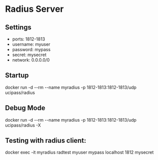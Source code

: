 # Radius Server
## Settings

- ports: 1812-1813
- username: myuser
- password: mypass
- secret: mysecret
- network: 0.0.0.0/0

## Startup
docker run -d --rm --name myradius -p 1812-1813:1812-1813/udp ucipass/radius

## Debug Mode
docker run -d --rm --name myradius -p 1812-1813:1812-1813/udp ucipass/radius -X

## Testing with radius client:
docker exec -it myradius radtest myuser mypass localhost 1812 mysecret